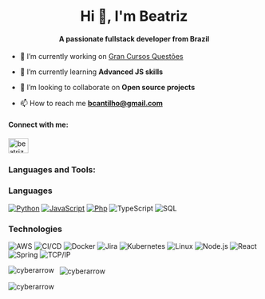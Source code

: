 <h1 align="center">Hi 👋, I'm Beatriz</h1>
<h4 align="center">A passionate fullstack developer from Brazil</h4>

- 🔭 I’m currently working on [Gran Cursos Questões](https://questoes.grancursosonline.com.br/)

- 🌱 I’m currently learning **Advanced JS skills**

- 👯 I’m looking to collaborate on **Open source projects**

- 📫 How to reach me **bcantilho@gmail.com**

<h4 align="left">Connect with me:</h4>
<p align="left">
<a href="https://linkedin.com/in/beatriz cantilho" target="blank">
  <img align="center" src="https://cdn.jsdelivr.net/npm/simple-icons@3.0.1/icons/linkedin.svg" alt="beatriz cantilho" height="30" width="40" />
</a>
</p>

<h3 align="left">Languages and Tools:</h3>


### Languages

[![Python](https://img.shields.io/badge/-Python-000?&logo=python)](https://github.com/adamalston?tab=repositories&q=&type=&language=python)
[![JavaScript](https://img.shields.io/badge/-JavaScript-000?&logo=JavaScript&logoColor=ddc508)](https://github.com/adamalston?tab=repositories&q=&type=&language=javascript)
[![Php](https://img.shields.io/badge/-Php-000?&logo=php&logoColor=ddc508)](https://github.com/adamalston?tab=repositories&q=&type=&language=javascript)
![TypeScript](https://img.shields.io/badge/-TypeScript-000?&logo=TypeScript&logoColor=007ACC)
![SQL](https://img.shields.io/badge/-SQL-000?&logo=MySQL&logoColor=4479A1)

### Technologies

![AWS](https://img.shields.io/badge/-AWS-000?&logo=Amazon-AWS&logoColor=FF9900)
![CI/CD](https://img.shields.io/badge/-CI%2FCD-000?&logo=CircleCI&logoColor=888)
![Docker](https://img.shields.io/badge/-Docker-000?&logo=Docker)
![Jira](https://img.shields.io/badge/-Jira-000?&logo=Jira-Software&logoColor=0052CC)
![Kubernetes](https://img.shields.io/badge/-Kubernetes-000?&logo=Kubernetes)
![Linux](https://img.shields.io/badge/-Linux-000?&logo=Linux&logoColor=FCC624)
![Node.js](https://img.shields.io/badge/-Node.js-000?&logo=node.js)
![React](https://img.shields.io/badge/-React-000?&logo=React)
![Spring](https://img.shields.io/badge/-Spring-000?&logo=Spring)
![TCP/IP](https://img.shields.io/badge/-TCP%2FIP-000?&logo=Cisco)

              

<p>
  <img align="left" src="https://github-readme-stats.vercel.app/api/top-langs?username=cyberarrow&show_icons=true&locale=en&layout=compact" alt="cyberarrow" />
</p>

<p>&nbsp;
  <img align="center" src="https://github-readme-stats.vercel.app/api?username=cyberarrow&show_icons=true&locale=en" alt="cyberarrow" />
</p>

<p>
  <img align="center" src="https://github-readme-streak-stats.herokuapp.com/?user=cyberarrow&" alt="cyberarrow" />
</p>
